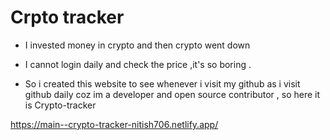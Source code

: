 # Crpto tracker

- I invested money in crypto and then crypto went down 
- I cannot login daily and check the price ,it's so boring .

- So i created this website to see whenever i visit my github as i visit github daily coz im a developer and open source contributor , so here it is Crypto-tracker


https://main--crypto-tracker-nitish706.netlify.app/
